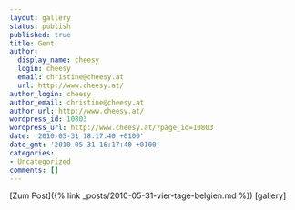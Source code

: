 ```yaml
---
layout: gallery
status: publish
published: true
title: Gent
author:
  display_name: cheesy
  login: cheesy
  email: christine@cheesy.at
  url: http://www.cheesy.at/
author_login: cheesy
author_email: christine@cheesy.at
author_url: http://www.cheesy.at/
wordpress_id: 10803
wordpress_url: http://www.cheesy.at/?page_id=10803
date: '2010-05-31 18:17:40 +0100'
date_gmt: '2010-05-31 16:17:40 +0100'
categories:
- Uncategorized
comments: []
---
```


[Zum Post]({% link _posts/2010-05-31-vier-tage-belgien.md %})
[gallery]<!--:-->
